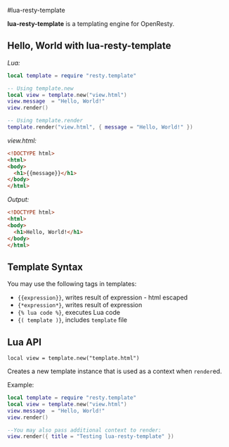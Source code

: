 #lua-resty-template

**lua-resty-template** is a templating engine for OpenResty.

## Hello, World with lua-resty-template

*Lua:*

```lua
local template = require "resty.template"

-- Using template.new
local view = template.new("view.html")
view.message  = "Hello, World!"
view.render()

-- Using template.render
template.render("view.html", { message = "Hello, World!" })
```

*view.html:*

```html
<!DOCTYPE html>
<html>
<body>
  <h1>{{message}}</h1>
</body>
</html>
```

*Output:*

```html
<!DOCTYPE html>
<html>
<body>
  <h1>Hello, World!</h1>
</body>
</html>
```

## Template Syntax

You may use the following tags in templates:

* `{{expression}}`, writes result of expression - html escaped
* `{*expression*}`, writes result of expression 
* `{% lua code %}`, executes Lua code
* `{( template )}`, includes `template` file

## Lua API

`local view = template.new("template.html")`

Creates a new template instance that is used as a context when `render`ed.

Example:

```lua
local template = require "resty.template"
local view = template.new("view.html")
view.message  = "Hello, World!"
view.render()

--You may also pass additional context to render:
view.render({ title = "Testing lua-resty-template" })
```


